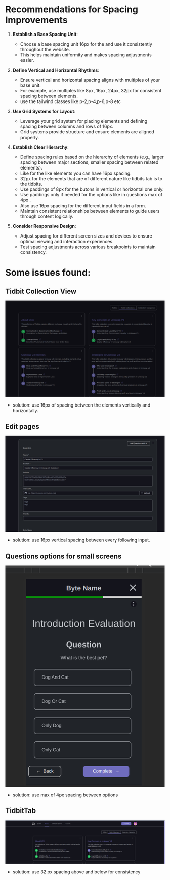# Recommendations for Spacing Improvements

1. **Establish a Base Spacing Unit**:

   - Choose a base spacing unit 16px for the and use it consistently throughout the website.
   - This helps maintain uniformity and makes spacing adjustments easier.

2. **Define Vertical and Horizontal Rhythms**:

   - Ensure vertical and horizontal spacing aligns with multiples of your base unit.
   - For example, use multiples like 8px, 16px, 24px, 32px for consistent spacing between elements.
   - use the tailwind classes like p-2,p-4,p-6,p-8 etc

3. **Use Grid Systems for Layout**:

   - Leverage your grid system for placing elements and defining spacing between columns and rows of 16px.
   - Grid systems provide structure and ensure elements are aligned properly.

4. **Establish Clear Hierarchy**:

   - Define spacing rules based on the hierarchy of elements (e.g., larger spacing between major sections, smaller spacing between related elements).
   - Like for the like elements you can have 16px spacing.
   - 32px for the elements that are of different nature like tidbits tab is to the tidbits.
   - Use paddings of 8px for the butons in vertical or horizontal one only.
   - Use paddings only if needed for the options like in questions max of 4px .
   - Also use 16px spacing for the different input fields in a form.
   - Maintain consistent relationships between elements to guide users through content logically.

5. **Consider Responsive Design**:
   - Adjust spacing for different screen sizes and devices to ensure optimal viewing and interaction experiences.
   - Test spacing adjustments across various breakpoints to maintain consistency.

# Some issues found:

## Tidbit Collection View

![Tidbit Colection View Page](tidbit-collection-view.png)

- solution: use 16px of spacing between the elements vertically and horizontally.

## Edit pages

![Edit Page](tidbit-edit.png)

- solution: use 16px vertical spacing between every following input.

## Questions options for small screens

![Questionaire](questionaire.png)

- solution: use max of 4px spacing between options

## TidbitTab

![Nav](nav.jpeg)

- solution: use 32 px spacing above and below for consistency
